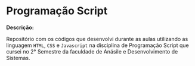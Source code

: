 # Programação Script

**Descrição:**

Repositório com os códigos que desenvolvi durante as aulas utilizando as linguagem  `HTML`, `CSS` e `Javascript` na disciplina de Programação Script que cursei no 2° Semestre da faculdade de Anásile e Desenvolvimento de Sistemas.
